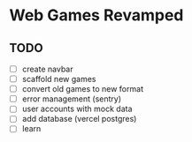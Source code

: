 # Web Games Revamped

## TODO

- [ ] create navbar
- [ ] scaffold new games
- [ ] convert old games to new format
- [ ] error management (sentry)
- [ ] user accounts with mock data
- [ ] add database (vercel postgres)
- [ ] learn
